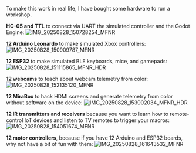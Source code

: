 
To make this work in real life, I have bought some hardware to run a workshop.

**HC-05 and TTL** to connect via UART the simulated controller and the Godot Engine:
![IMG\_20250828\_150728254\_MFNR](https://github.com/user-attachments/assets/356ff65e-370a-4473-8548-a510b86dba15)

**12 Arduino Leonardo** to make simulated Xbox controllers:
![IMG\_20250828\_150909787\_MFNR](https://github.com/user-attachments/assets/49880398-d8f8-4932-a930-90646d0be8eb)

**12 ESP32** to make simulated BLE keyboards, mice, and gamepads:
![IMG\_20250828\_151115865\_MFNR\_HDR](https://github.com/user-attachments/assets/7487f9e7-47d1-4a9b-8093-dd821cca4d77)

**12 webcams** to teach about webcam telemetry from color:
![IMG\_20250828\_152135120\_MFNR](https://github.com/user-attachments/assets/04a42af6-1b7d-4112-b501-d6d7ca6a7787)

**12 MiraBox** to hack HDMI screens and generate telemetry from color without software on the device:
![IMG\_20250828\_153002034\_MFNR\_HDR](https://github.com/user-attachments/assets/7f19bc77-5be7-436a-be68-64ca970d039a)

**12 IR transmitters and receivers** because you want to learn how to remote-control IoT devices and listen to TV remotes to trigger your macros:
![IMG\_20250828\_154051674\_MFNR](https://github.com/user-attachments/assets/fb87ddb7-b7ab-4c8b-b8e8-8b1e08b32126)

**12 motor controllers**, because if you have 12 Arduino and ESP32 boards, why not have a bit of fun with them:
![IMG\_20250828\_161643532\_MFNR](https://github.com/user-attachments/assets/1d3da192-4919-4d69-81c0-35a47e0df240)

